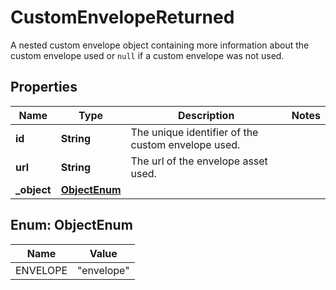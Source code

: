 

# CustomEnvelopeReturned

A nested custom envelope object containing more information about the custom envelope used or `null` if a custom envelope was not used.

## Properties

Name | Type | Description | Notes
------------ | ------------- | ------------- | -------------
**id** | **String** | The unique identifier of the custom envelope used. | 
**url** | **String** | The url of the envelope asset used. | 
**_object** | [**ObjectEnum**](#ObjectEnum) |  | 



## Enum: ObjectEnum

Name | Value
---- | -----
ENVELOPE | &quot;envelope&quot;




